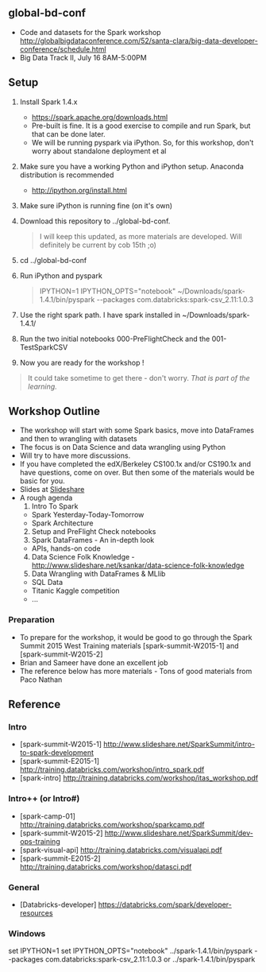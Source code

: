 ## global-bd-conf
* Code and datasets for the Spark workshop http://globalbigdataconference.com/52/santa-clara/big-data-developer-conference/schedule.html
* Big Data Track II, July 16 8AM-5:00PM

## Setup
1. Install Spark 1.4.x
   * https://spark.apache.org/downloads.html
   * Pre-built is fine. It is a good exercise to compile and run Spark, but that can be done later.
   * We will be running pyspark via iPython. So, for this workshop, don't worry about standalone deployment et al
2. Make sure you have a working Python and iPython setup. Anaconda distribution is recommended
   * http://ipython.org/install.html
3. Make sure iPython is running fine (on it's own)
4. Download this repository to ../global-bd-conf.

    >I will keep this updated, as more materials are developed. Will definitely be current by cob 15th ;o)
5. cd ../global-bd-conf
6. Run iPython and pyspark

    >IPYTHON=1 IPYTHON_OPTS="notebook" ~/Downloads/spark-1.4.1/bin/pyspark --packages com.databricks:spark-csv_2.11:1.0.3
7. Use the right spark path. I have spark installed in ~/Downloads/spark-1.4.1/
8. Run the two initial notebooks 000-PreFlightCheck and the 001-TestSparkCSV
9. Now you are ready for the workshop !

>It could take sometime to get there - don't worry. _That is part of the learning._

## Workshop Outline
* The workshop will start with some Spark basics, move into DataFrames and then to wrangling with datasets
* The focus is on Data Science and data wrangling using Python
* Will try to have more discussions.
* If you have completed the edX/Berkeley CS100.1x and/or CS190.1x and have questions, come on over. But then some of the materials would be basic for you.
* Slides at [Slideshare](http://www.slideshare.net/ksankar/data-science-with-spark-50527018)
* A rough agenda
  1. Intro To Spark
    * Spark Yesterday-Today-Tomorrow
    * Spark Architecture
  2. Setup and PreFlight Check notebooks
  3. Spark DataFrames - An in-depth look
    * APIs, hands-on code
  4. Data Science Folk Knowledge - http://www.slideshare.net/ksankar/data-science-folk-knowledge
  5. Data Wrangling with DataFrames & MLlib
    * SQL Data
    * Titanic Kaggle competition
    * ...

### Preparation
* To prepare for the workshop, it would be good to go through the Spark Summit 2015 West Training materials [spark-summit-W2015-1] and [spark-summit-W2015-2]
* Brian and Sameer have done an excellent job
* The reference below has more materials - Tons of good materials from Paco Nathan

## Reference
### Intro
* [spark-summit-W2015-1] http://www.slideshare.net/SparkSummit/intro-to-spark-development
* [spark-summit-E2015-1] http://training.databricks.com/workshop/intro_spark.pdf
* [spark-intro] http://training.databricks.com/workshop/itas_workshop.pdf

### Intro++ (or Intro#)
* [spark-camp-01] http://training.databricks.com/workshop/sparkcamp.pdf
* [spark-summit-W2015-2] http://www.slideshare.net/SparkSummit/dev-ops-training
* [spark-visual-api] http://training.databricks.com/visualapi.pdf
* [spark-summit-E2015-2] http://training.databricks.com/workshop/datasci.pdf

### General
* [Databricks-developer] https://databricks.com/spark/developer-resources

### Windows
set IPYTHON=1
set IPYTHON_OPTS="notebook"
../spark-1.4.1/bin/pyspark --packages com.databricks:spark-csv_2.11:1.0.3
or
../spark-1.4.1/bin/pyspark

